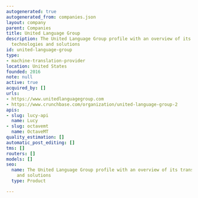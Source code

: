 ```yaml
---
autogenerated: true
autogenerated_from: companies.json
layout: company
parent: Companies
title: United Language Group
description: The United Language Group profile with an overview of its translation
  technologies and solutions
id: united-language-group
type:
- machine-translation-provider
location: United States
founded: 2016
note: null
active: true
acquired_by: []
urls:
- https://www.unitedlanguagegroup.com
- https://www.crunchbase.com/organization/united-language-group-2
apis:
- slug: lucy-api
  name: Lucy
- slug: octavemt
  name: OctaveMT
quality_estimation: []
automatic_post_editing: []
tms: []
routers: []
models: []
seo:
  name: The United Language Group profile with an overview of its translation technologies
    and solutions
  type: Product

---
```


